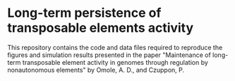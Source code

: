 # Long-term persistence of transposable elements activity

This repository contains the code and data files required to reproduce the figures and simulation results presented in the paper "Maintenance of long-term transposable element activity in genomes through regulation by nonautonomous elements" by Omole, A. D., and Czuppon, P.
